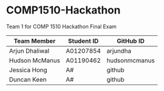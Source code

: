 # COMP1510-Hackathon

Team 1 for COMP 1510 Hackathon Final Exam


| Team Member | Student ID | GitHub ID |
| --- | --- | --- |
| Arjun Dhaliwal | A01207854 | arjundha |
| Hudson McManus | A01190462 | hudsonmcmanus |
| Jessica Hong | A# | github |
| Duncan Keen | A# | github |
